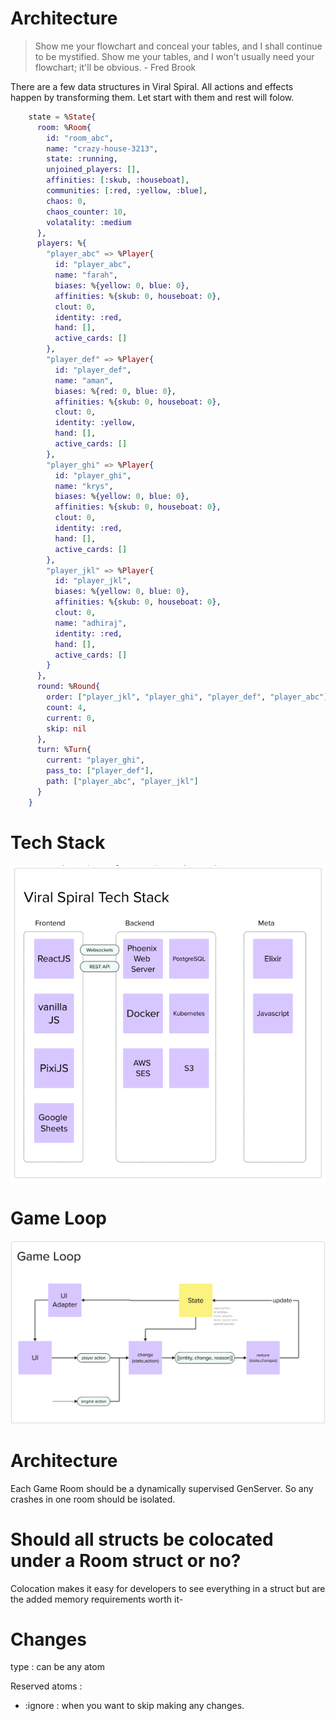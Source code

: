 # Architecture

> Show me your flowchart and conceal your tables, and I shall continue to be mystified. Show me your tables, and I won't usually need your flowchart; it'll be obvious. - Fred Brook

There are a few data structures in Viral Spiral. All actions and effects happen by transforming them. Let start with them and rest will folow.

```elixir
    state = %State{
      room: %Room{
        id: "room_abc",
        name: "crazy-house-3213",
        state: :running,
        unjoined_players: [],
        affinities: [:skub, :houseboat],
        communities: [:red, :yellow, :blue],
        chaos: 0,
        chaos_counter: 10,
        volatality: :medium
      },
      players: %{
        "player_abc" => %Player{
          id: "player_abc",
          name: "farah",
          biases: %{yellow: 0, blue: 0},
          affinities: %{skub: 0, houseboat: 0},
          clout: 0,
          identity: :red,
          hand: [],
          active_cards: []
        },
        "player_def" => %Player{
          id: "player_def",
          name: "aman",
          biases: %{red: 0, blue: 0},
          affinities: %{skub: 0, houseboat: 0},
          clout: 0,
          identity: :yellow,
          hand: [],
          active_cards: []
        },
        "player_ghi" => %Player{
          id: "player_ghi",
          name: "krys",
          biases: %{yellow: 0, blue: 0},
          affinities: %{skub: 0, houseboat: 0},
          clout: 0,
          identity: :red,
          hand: [],
          active_cards: []
        },
        "player_jkl" => %Player{
          id: "player_jkl",
          biases: %{yellow: 0, blue: 0},
          affinities: %{skub: 0, houseboat: 0},
          clout: 0,
          name: "adhiraj",
          identity: :red,
          hand: [],
          active_cards: []
        }
      },
      round: %Round{
        order: ["player_jkl", "player_ghi", "player_def", "player_abc"],
        count: 4,
        current: 0,
        skip: nil
      },
      turn: %Turn{
        current: "player_ghi",
        pass_to: ["player_def"],
        path: ["player_abc", "player_jkl"]
      }
    }
```

# Tech Stack
![Tech Stack Diagram](./vs-tech-stack.png)

# Game Loop
![Game Loop](./game-loop.png)

# Architecture

Each Game Room should be a dynamically supervised GenServer.
So any crashes in one room should be isolated.


# Should all structs be colocated under a Room struct or no?
Colocation makes it easy for developers to see everything in a struct but are the added memory requirements worth it-



# Changes
type : can be any atom

Reserved atoms :
- :ignore : when you want to skip making any changes.

